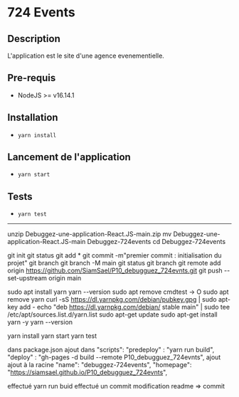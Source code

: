 # 724 Events

## Description
L'application est le site d'une agence evenementielle.
## Pre-requis
- NodeJS  >= v16.14.1

## Installation
- `yarn install`

## Lancement de l'application
- `yarn start`

## Tests
- `yarn test`


-------------------

unzip Debuggez-une-application-React.JS-main.zip
mv Debuggez-une-application-React.JS-main Debuggez-724events
cd Debuggez-724events

git init
git status
git add *
git commit -m"premier commit : initialisation du projet"
git branch
git branch -M main
git status
git branch
git remote add origin https://github.com/SiamSael/P10_debugguez_724evnts.git
git push --set-upstream origin main

sudo apt install yarn
yarn --version
sudo apt remove cmdtest
    -> O
sudo apt remove yarn
curl -sS https://dl.yarnpkg.com/debian/pubkey.gpg | sudo apt-key add -
echo "deb https://dl.yarnpkg.com/debian/ stable main" | sudo tee /etc/apt/sources.list.d/yarn.list
sudo apt-get update
sudo apt-get install yarn -y
yarn --version

yarn install
yarn start
yarn test


dans package.json 
    ajout dans "scripts": 
        "predeploy" : "yarn run build",
        "deploy" : "gh-pages -d build --remote P10_debugguez_724evnts", 
    ajout ajout à la racine
        "name": "debuggez-724events",
        "homepage": "https://siamsael.github.io/P10_debugguez_724evnts",

effectué yarn run buid
effectué un commit
modification readme => commit 
